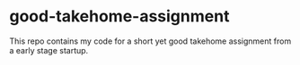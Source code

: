 # good-takehome-assignment
This repo contains my code for a short yet good takehome assignment from a early stage startup.
